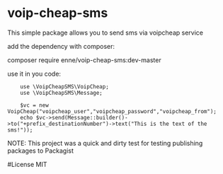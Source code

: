 # voip-cheap-sms
This simple package allows you to send sms via voipcheap service

add the dependency with composer:

composer require enne/voip-cheap-sms:dev-master

use it in you code:

        use \VoipCheapSMS\VoipCheap;
        use \VoipCheapSMS\Message;
        
        $vc = new VoipCheap("voipcheap_user","voipcheap_password","voipcheap_from");
        echo $vc->send(Message::builder()->to("+prefix_destinationNumber")->text("This is the text of the sms!"));
        
NOTE: This project was a quick and dirty test for testing publishing packages to Packagist

#License
MIT
